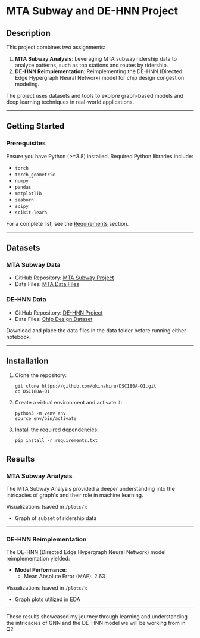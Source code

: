# **MTA Subway and DE-HNN Project**

## **Description**

This project combines two assignments:

1. **MTA Subway Analysis**: Leveraging MTA subway ridership data to analyze patterns, such as top stations and routes by ridership.
2. **DE-HNN Reimplementation**: Reimplementing the DE-HNN (Directed Edge Hypergraph Neural Network) model for chip design congestion modeling.

The project uses datasets and tools to explore graph-based models and deep learning techniques in real-world applications.

---

## **Getting Started**

### **Prerequisites**

Ensure you have Python (>=3.8) installed. Required Python libraries include:

- `torch`
- `torch_geometric`
- `numpy`
- `pandas`
- `matplotlib`
- `seaborn`
- `scipy`
- `scikit-learn`

For a complete list, see the [Requirements](#requirements) section.

---

## **Datasets**

### **MTA Subway Data**

- GitHub Repository: [MTA Subway Project](https://github.com/animeshbchowdhury/mta_subway_station/tree/main)
- Data Files: [MTA Data Files](https://drive.google.com/drive/folders/1fV47SWGv5_AFPR_gRfvK1ra1LfSFCgOw)

### **DE-HNN Data**

- GitHub Repository: [DE-HNN Project](https://github.com/YusuLab/chips)
- Data Files: [Chip Design Dataset](https://drive.google.com/file/d/1Scq35gvCQvIMrmthGs7MUhc8c1VZ8ZwN/view)

Download and place the data files in the data folder before running either notebook.

---

## **Installation**

1. Clone the repository:
   ```
   git clone https://github.com/okinahiru/DSC180A-Q1.git
   cd DSC180A-Q1
   ```
2. Create a virtual environment and activate it:
   ```
   python3 -m venv env
   source env/bin/activate
   ```
3. Install the required dependencies:
   ```
   pip install -r requirements.txt
   ```

## **Results**

### **MTA Subway Analysis**

The MTA Subway Analysis provided a deeper understanding into the intricacies of graph's and their role in machine learning.

Visualizations (saved in `/plots/`):

- Graph of subset of ridership data

---

### **DE-HNN Reimplementation**

The DE-HNN (Directed Edge Hypergraph Neural Network) model reimplementation yielded:

- **Model Performance**:
  - Mean Absolute Error (MAE): 2.63

Visualizations (saved in `/plots/`):

- Graph plots utilized in EDA

---

These results showcased my journey through learning and understanding the intricacies of GNN and the DE-HNN model we will be working from in Q2
